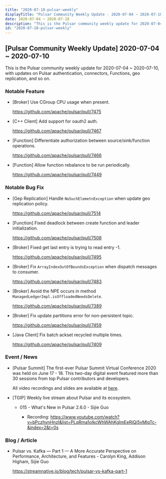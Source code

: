 ```yaml
---
title: "2020-07-10-pulsar-weekly"
displayTitle: "Pulsar Community Weekly Update - 2020-07-04 ~ 2020-07-10"
date: 2020-07-04 ~ 2020-07-10
description: "This is the Pulsar community weekly update for 2020-07-04 ~ 2020-07-10, with updates on Pulsar authentication, connectors, Functions, geo replication, and so on."
id: "2020-07-10-pulsar-weekly"
---
```


## [Pulsar Community Weekly Update] 2020-07-04 ~ 2020-07-10

This is the Pulsar community weekly update for 2020-07-04 ~ 2020-07-10, with updates on Pulsar authentication, connectors, Functions, geo replication, and so on.

### Notable Feature

- [Broker] Use CGroup CPU usage when present.

    https://github.com/apache/pulsar/pull/7475
    
- [C++ Client] Add support for oauth2 auth.

    https://github.com/apache/pulsar/pull/7467
    
- [Function] Differentiate authorization between source/sink/function operations.

    https://github.com/apache/pulsar/pull/7466
    
- [Function] Allow function rebalance to be run periodically.

    https://github.com/apache/pulsar/pull/7449
    
### Notable Bug Fix

- [Gep Replication] Handle `NoSuchElemetnException` when update geo replication policy.

    https://github.com/apache/pulsar/pull/7514
    
- [Function] Fixed deadlock between create function and leader initialization.

    https://github.com/apache/pulsar/pull/7508
    
- [Broker] Fixed get last entry is trying to read entry -1.

    https://github.com/apache/pulsar/pull/7495
    
- [Broker] Fix `ArrayIndexOutOfBoundsException` when dispatch messages to consumer.

    https://github.com/apache/pulsar/pull/7483
    
- [Broker] Avoid the NPE occurs in method `ManagedLedgerImpl.isOffloadedNeedsDelete`.

    https://github.com/apache/pulsar/pull/7389
    
- [Broker] Fix update partitions error for non-persistent topic.

    https://github.com/apache/pulsar/pull/7459
    
- [Java Client] Fix batch ackset recycled multiple times.

    https://github.com/apache/pulsar/pull/7409

### Event / News

- [Pulsar Summit] The first-ever Pulsar Summit Virtual Conference 2020 was held on June 17 - 18. This two-day digital event featured more than 30 sessions from top Pulsar contributors and developers.

    All video recordings and slides are available at [here](https://streamnative.io/resource#pulsar-summit). 
    
- [TGIP] Weekly live stream about Pulsar and its ecosystem.

    - 015 - What's New in Pulsar 2.6.0 - Sijie Guo

        - Recording: https://www.youtube.com/watch?v=bPczhvnHnzI&list=PLqRma1oIkcWhWAhKgImEeRiQi5vMlqTc-&index=2&t=0s

### Blog / Article

- Pulsar vs. Kafka — Part 1 — A More Accurate Perspective on Performance, Architecture, and Features - Carolyn King, Addison Higham, Sijie Guo

    https://streamnative.io/blog/tech/pulsar-vs-kafka-part-1
